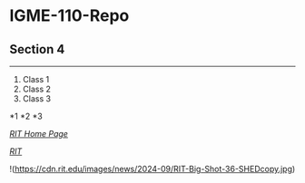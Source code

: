 # IGME-110-Repo
## Section 4

---

1. Class 1
2. Class 2
3. Class 3

*1
*2
*3

*[RIT Home Page](https://www.rit.edu/)*

*[RIT <Home Page>](https://www.rit.edu/)*

!(https://cdn.rit.edu/images/news/2024-09/RIT-Big-Shot-36-SHEDcopy.jpg)
